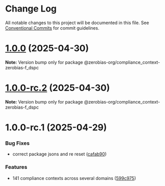 # Change Log

All notable changes to this project will be documented in this file.
See [Conventional Commits](https://conventionalcommits.org) for commit guidelines.

# [1.0.0](https://github.com/zerobias-org/compliance_context/compare/@zerobias-org/compliance_context-zerobias-f_dspc@1.0.0-rc.2...@zerobias-org/compliance_context-zerobias-f_dspc@1.0.0) (2025-04-30)

**Note:** Version bump only for package @zerobias-org/compliance_context-zerobias-f_dspc





# [1.0.0-rc.2](https://github.com/zerobias-org/compliance_context/compare/@zerobias-org/compliance_context-zerobias-f_dspc@1.0.0-rc.1...@zerobias-org/compliance_context-zerobias-f_dspc@1.0.0-rc.2) (2025-04-30)

**Note:** Version bump only for package @zerobias-org/compliance_context-zerobias-f_dspc





# 1.0.0-rc.1 (2025-04-29)


### Bug Fixes

* correct package jsons and re reset ([cafab90](https://github.com/zerobias-org/compliance_context/commit/cafab90b3771e45ffeefa4ea2dca415266baa99f))


### Features

* 141 compliance contexts across several domains ([599c975](https://github.com/zerobias-org/compliance_context/commit/599c975fcf3da5bbfffe4113c7f5f793e5231e68))
